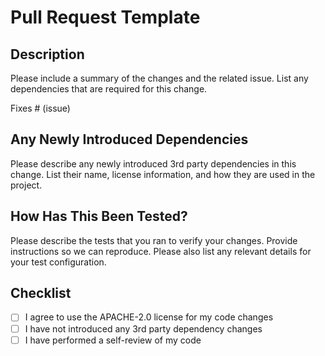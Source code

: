 # Pull Request Template

<!---
  SPDX-FileCopyrightText: (C) 2025 Intel Corporation
  SPDX-License-Identifier: Apache-2.0

  ------------------------------------------------------

  Author Mandatory (to be filled by PR Author/Submitter)
  ------------------------------------------------------

  - Developer who submits the Pull Request for merge is required to mark the
    checklist below as applicable for the PR changes submitted.
  - Those checklist items which are not marked are considered as not applicable
    for the PR change.
-->

## Description

Please include a summary of the changes and the related issue. List any dependencies
that are required for this change.

Fixes # (issue)

## Any Newly Introduced Dependencies

Please describe any newly introduced 3rd party dependencies in this change.
List their name, license information, and how they are used in the project.

## How Has This Been Tested?

Please describe the tests that you ran to verify your changes. Provide instructions
so we can reproduce. Please also list any relevant details for your test configuration.

## Checklist

- [ ] I agree to use the APACHE-2.0 license for my code changes
- [ ] I have not introduced any 3rd party dependency changes
- [ ] I have performed a self-review of my code
